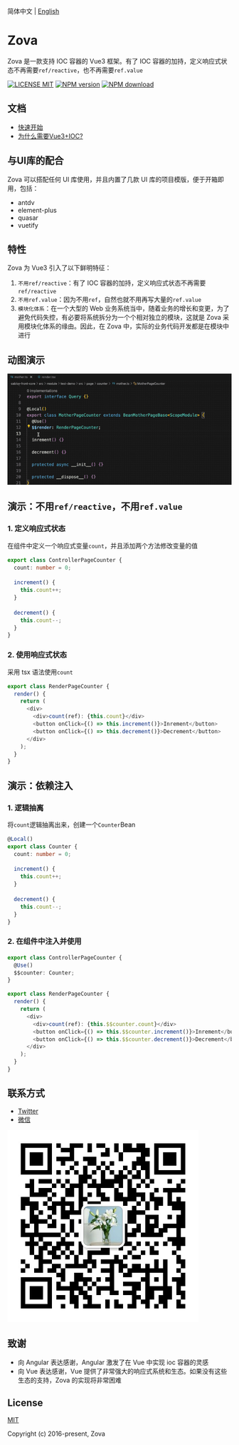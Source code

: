 简体中文 | [English](./README.md)

# Zova

Zova 是一款支持 IOC 容器的 Vue3 框架。有了 IOC 容器的加持，定义响应式状态不再需要`ref/reactive`，也不再需要`ref.value`

[![LICENSE MIT][license-image]][license-url]
[![NPM version][npm-image]][npm-url]
[![NPM download][download-image]][download-url]

[license-image]: https://img.shields.io/badge/license-MIT-blue.svg
[license-url]: https://github.com/cabloy/zova/blob/master/LICENSE
[npm-image]: https://img.shields.io/npm/v/zova.svg?style=flat-square
[npm-url]: https://npmjs.com/package/zova
[download-image]: https://img.shields.io/npm/dm/zova?color=orange&label=npm%20downloads
[download-url]: https://npmjs.com/package/zova

## 文档

- [快速开始](https://zova.js.org/zh/guide/start/introduction.html)
- [为什么需要Vue3+IOC?](https://zova.js.org/zh/guide/start/why.html)

## 与UI库的配合

Zova 可以搭配任何 UI 库使用，并且内置了几款 UI 库的项目模版，便于开箱即用，包括：

- antdv
- element-plus
- quasar
- vuetify

## 特性

Zova 为 Vue3 引入了以下鲜明特征：

1. `不用ref/reactive`：有了 IOC 容器的加持，定义响应式状态不再需要`ref/reactive`
2. `不用ref.value`：因为不用`ref`，自然也就不用再写大量的`ref.value`
3. `模块化体系`：在一个大型的 Web 业务系统当中，随着业务的增长和变更，为了避免代码失控，有必要将系统拆分为一个个相对独立的模块，这就是 Zova 采用模块化体系的缘由。因此，在 Zova 中，实际的业务代码开发都是在模块中进行

## 动图演示

![No ref/reactive](./zova-docs/assets/img/state-no-ref-reactive.gif)

## 演示：不用`ref/reactive`，不用`ref.value`

### 1. 定义响应式状态

在组件中定义一个响应式变量`count`，并且添加两个方法修改变量的值

```typescript
export class ControllerPageCounter {
  count: number = 0;

  increment() {
    this.count++;
  }

  decrement() {
    this.count--;
  }
}
```

### 2. 使用响应式状态

采用 tsx 语法使用`count`

```typescript
export class RenderPageCounter {
  render() {
    return (
      <div>
        <div>count(ref): {this.count}</div>
        <button onClick={() => this.increment()}>Inrement</button>
        <button onClick={() => this.decrement()}>Decrement</button>
      </div>
    );
  }
}
```

## 演示：依赖注入

### 1. 逻辑抽离

将`count`逻辑抽离出来，创建一个`Counter`Bean

```typescript
@Local()
export class Counter {
  count: number = 0;

  increment() {
    this.count++;
  }

  decrement() {
    this.count--;
  }
}
```

### 2. 在组件中注入并使用

```typescript
export class ControllerPageCounter {
  @Use()
  $$counter: Counter;
}
```

```typescript
export class RenderPageCounter {
  render() {
    return (
      <div>
        <div>count(ref): {this.$$counter.count}</div>
        <button onClick={() => this.$$counter.increment()}>Inrement</button>
        <button onClick={() => this.$$counter.decrement()}>Decrement</button>
      </div>
    );
  }
}
```

## 联系方式

- [Twitter](https://twitter.com/zhennann2024)
- [微信](./zova-docs/zh/assets/img/wx-zhennann.jpg)

![微信](./zova-docs/zh/assets/img/wx-zhennann.jpg)

## 致谢

- 向 Angular 表达感谢，Angular 激发了在 Vue 中实现 ioc 容器的灵感
- 向 Vue 表达感谢，Vue 提供了非常强大的响应式系统和生态。如果没有这些生态的支持，Zova 的实现将非常困难

## License

[MIT](./LICENSE)

Copyright (c) 2016-present, Zova
